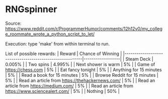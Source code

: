 # RNGspinner
Source: 
https://www.reddit.com/r/ProgrammerHumor/comments/12h12v0/my_college_roommate_wrote_a_python_script_to_let/

Execution:
type 'make' from within terminal to run.

List of possible rewards:
| Reward                                                  | Chance of Winning |
|---------------------------------------------------------|------------------|
| Steam Deck                                              | 0.005%           |
| Two spins                                               | 4.995%           |
| Next shower is warm                                     | 5%               |
| Game of https://chess.com                                | 5%               |
| Eat fancy tonight                                       | 5%               |
| Anything for 15 minutes                                 | 5%               |
| Read a book for 15 minutes                              | 5%               |
| Browse Reddit for 15 minutes                            | 5%               |
| Read an article from https://thehackernews.com/         | 5%               |
| Read an article from https://medium.com/                | 5%               |
| Read an article from https://www.sciencealert.com/      | 5%               |
| Nothing                                                 | 50%              |
